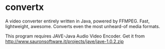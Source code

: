 convertx
========

A video converter entirely written in Java, powered by FFMPEG. Fast, lightweight, awesome. Converts even the most unheard-of media formats.

This program requires JAVE-Java Audio Video Encoder. Get it from http://www.sauronsoftware.it/projects/jave/jave-1.0.2.zip
